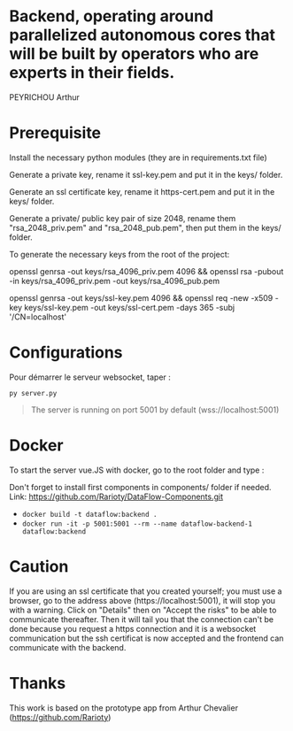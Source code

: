 Backend, operating around parallelized autonomous cores that will be built by
operators who are experts in their fields.
=============================================================

PEYRICHOU Arthur

Prerequisite
=============

Install the necessary python modules (they are in requirements.txt file)

Generate a private key, rename it ssl-key.pem and put it in the keys/ folder.

Generate an ssl certificate key, rename it https-cert.pem and put it in the keys/ folder.

Generate a private/ public key pair of size 2048, rename them "rsa_2048_priv.pem" and "rsa_2048_pub.pem", then put them in the keys/ folder.


To generate the necessary keys from the root of the project:

openssl genrsa -out keys/rsa_4096_priv.pem 4096 && openssl rsa -pubout -in keys/rsa_4096_priv.pem -out keys/rsa_4096_pub.pem

openssl genrsa -out keys/ssl-key.pem 4096 && openssl req -new -x509 -key keys/ssl-key.pem -out keys/ssl-cert.pem -days 365 -subj '/CN=localhost'


Configurations
=============

Pour démarrer le serveur websocket, taper :

`py server.py`

> The server is running on port 5001 by default (wss://localhost:5001)

Docker
=============

To start the server vue.JS with docker, go to the root folder and type :

Don't forget to install first components in components/ folder if needed.
Link: https://github.com/Rarioty/DataFlow-Components.git

- `docker build -t dataflow:backend .`
- `docker run -it -p 5001:5001 --rm --name dataflow-backend-1 dataflow:backend`

Caution
=============

If you are using an ssl certificate that you created yourself; you must use a browser, go to the address above (https://localhost:5001), it will stop you with a warning. Click on "Details" then on "Accept the risks" to be able to communicate thereafter. Then it will tail you that the connection can't be done because you request a https connection and it is a websocket communication but the ssh certificat is now accepted and the frontend can communicate with the backend.

Thanks
=============

This work is based on the prototype app from Arthur Chevalier (https://github.com/Rarioty)
